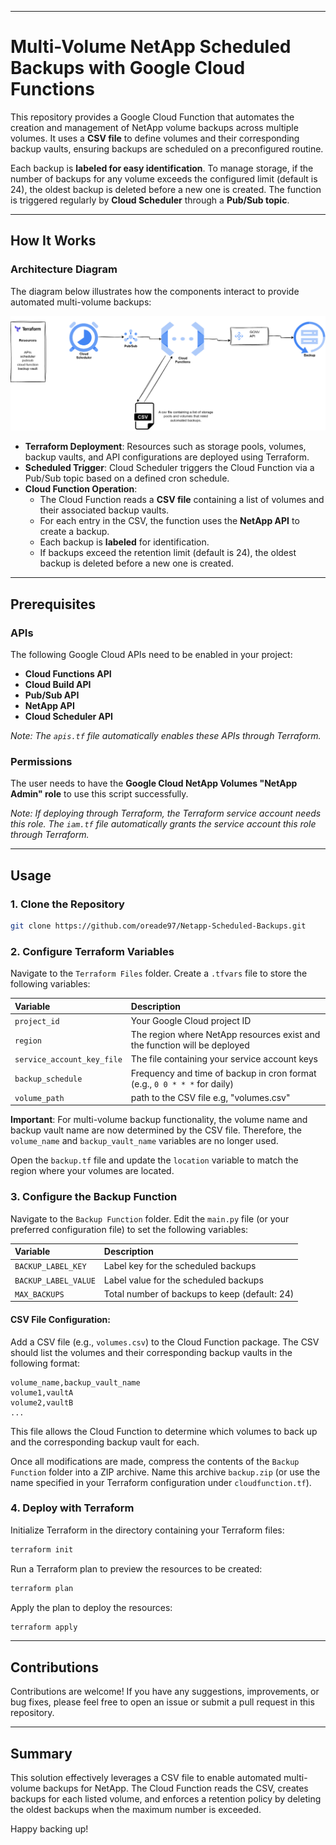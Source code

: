 -----

# Multi-Volume NetApp Scheduled Backups with Google Cloud Functions

This repository provides a Google Cloud Function that automates the creation and management of NetApp volume backups across multiple volumes. It uses a **CSV file** to define volumes and their corresponding backup vaults, ensuring backups are scheduled on a preconfigured routine.

Each backup is **labeled for easy identification**. To manage storage, if the number of backups for any volume exceeds the configured limit (default is 24), the oldest backup is deleted before a new one is created. The function is triggered regularly by **Cloud Scheduler** through a **Pub/Sub topic**.

-----

## How It Works

### Architecture Diagram

The diagram below illustrates how the components interact to provide automated multi-volume backups:

![Automated Hourly Backups](Automated_Hourly_Backups.drawio.png)


  * **Terraform Deployment**: Resources such as storage pools, volumes, backup vaults, and API configurations are deployed using Terraform.
  * **Scheduled Trigger**: Cloud Scheduler triggers the Cloud Function via a Pub/Sub topic based on a defined cron schedule.
  * **Cloud Function Operation**:
      * The Cloud Function reads a **CSV file** containing a list of volumes and their associated backup vaults.
      * For each entry in the CSV, the function uses the **NetApp API** to create a backup.
      * Each backup is **labeled** for identification.
      * If backups exceed the retention limit (default is 24), the oldest backup is deleted before a new one is created.

-----

## Prerequisites

### APIs

The following Google Cloud APIs need to be enabled in your project:

  * **Cloud Functions API**
  * **Cloud Build API**
  * **Pub/Sub API**
  * **NetApp API**
  * **Cloud Scheduler API**

*Note: The `apis.tf` file automatically enables these APIs through Terraform.*

### Permissions

The user needs to have the **Google Cloud NetApp Volumes "NetApp Admin" role** to use this script successfully.

*Note: If deploying through Terraform, the Terraform service account needs this role. The `iam.tf` file automatically grants the service account this role through Terraform.*

-----

## Usage

### 1\. Clone the Repository

```bash
git clone https://github.com/oreade97/Netapp-Scheduled-Backups.git
```

### 2\. Configure Terraform Variables

Navigate to the `Terraform Files` folder. Create a `.tfvars` file to store the following variables:

| Variable                    | Description                                                                 |
| :-------------------------- | :-------------------------------------------------------------------------- |
| `project_id`                | Your Google Cloud project ID                                                |
| `region`                    | The region where NetApp resources exist and the function will be deployed   |
| `service_account_key_file`  | The file containing your service account keys                               |
| `backup_schedule`           | Frequency and time of backup in cron format (e.g., `0 0 * * *` for daily) |
| `volume_path`           | path to the CSV file e.g, "volumes.csv" |

**Important**: For multi-volume backup functionality, the volume name and backup vault name are now determined by the CSV file. Therefore, the `volume_name` and `backup_vault_name` variables are no longer used.

Open the `backup.tf` file and update the `location` variable to match the region where your volumes are located.

### 3\. Configure the Backup Function

Navigate to the `Backup Function` folder. Edit the `main.py` file (or your preferred configuration file) to set the following variables:

| Variable           | Description                               |
| :----------------- | :---------------------------------------- |
| `BACKUP_LABEL_KEY` | Label key for the scheduled backups       |
| `BACKUP_LABEL_VALUE` | Label value for the scheduled backups     |
| `MAX_BACKUPS`      | Total number of backups to keep (default: 24) |

#### CSV File Configuration:

Add a CSV file (e.g., `volumes.csv`) to the Cloud Function package. The CSV should list the volumes and their corresponding backup vaults in the following format:

```csv
volume_name,backup_vault_name
volume1,vaultA
volume2,vaultB
...
```

This file allows the Cloud Function to determine which volumes to back up and the corresponding backup vault for each.

Once all modifications are made, compress the contents of the `Backup Function` folder into a ZIP archive. Name this archive `backup.zip` (or use the name specified in your Terraform configuration under `cloudfunction.tf`).

### 4\. Deploy with Terraform

Initialize Terraform in the directory containing your Terraform files:

```bash
terraform init
```

Run a Terraform plan to preview the resources to be created:

```bash
terraform plan
```

Apply the plan to deploy the resources:

```bash
terraform apply
```

-----

## Contributions

Contributions are welcome\! If you have any suggestions, improvements, or bug fixes, please feel free to open an issue or submit a pull request in this repository.

-----

## Summary

This solution effectively leverages a CSV file to enable automated multi-volume backups for NetApp. The Cloud Function reads the CSV, creates backups for each listed volume, and enforces a retention policy by deleting the oldest backups when the maximum number is exceeded.

Happy backing up\!
